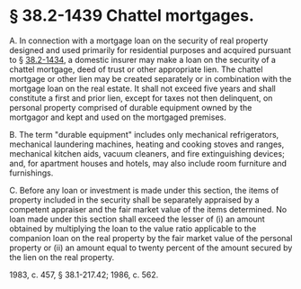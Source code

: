 # § 38.2-1439 Chattel mortgages.

<p>A. In connection with a mortgage loan on the security of real property designed and used primarily for residential purposes and acquired pursuant to § <a href='http://law.lis.virginia.gov/vacode/38.2-1434/'>38.2-1434</a>, a domestic insurer may make a loan on the security of a chattel mortgage, deed of trust or other appropriate lien. The chattel mortgage or other lien may be created separately or in combination with the mortgage loan on the real estate. It shall not exceed five years and shall constitute a first and prior lien, except for taxes not then delinquent, on personal property comprised of durable equipment owned by the mortgagor and kept and used on the mortgaged premises.</p><p>B. The term "durable equipment" includes only mechanical refrigerators, mechanical laundering machines, heating and cooking stoves and ranges, mechanical kitchen aids, vacuum cleaners, and fire extinguishing devices; and, for apartment houses and hotels, may also include room furniture and furnishings.</p><p>C. Before any loan or investment is made under this section, the items of property included in the security shall be separately appraised by a competent appraiser and the fair market value of the items determined. No loan made under this section shall exceed the lesser of (i) an amount obtained by multiplying the loan to the value ratio applicable to the companion loan on the real property by the fair market value of the personal property or (ii) an amount equal to twenty percent of the amount secured by the lien on the real property.</p><p>1983, c. 457, § 38.1-217.42; 1986, c. 562.</p>
